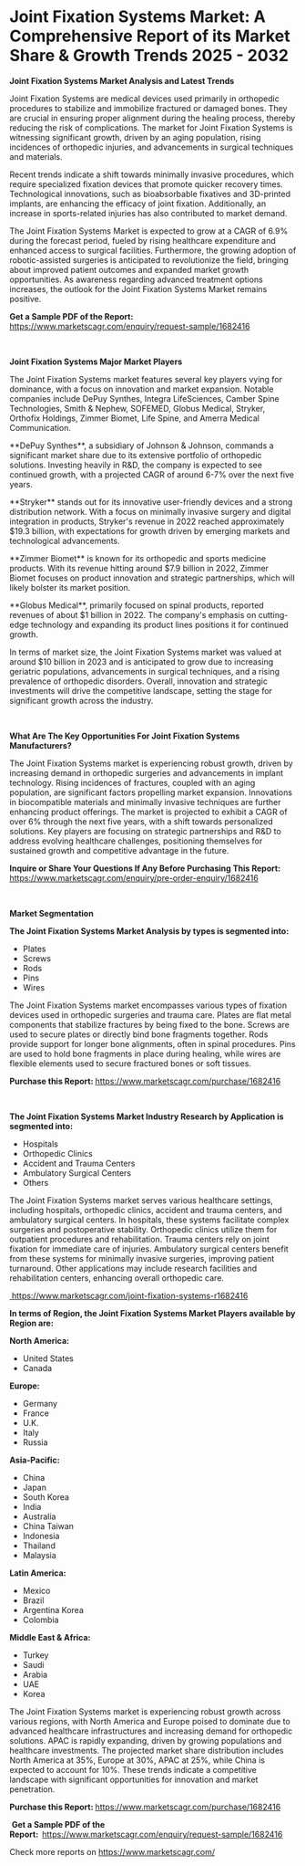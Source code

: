 <p><h1>Joint Fixation Systems Market: A Comprehensive Report of its Market Share & Growth Trends 2025 - 2032</h1></p><p><strong>Joint Fixation Systems Market Analysis and Latest Trends</strong></p>
<p><p>Joint Fixation Systems are medical devices used primarily in orthopedic procedures to stabilize and immobilize fractured or damaged bones. They are crucial in ensuring proper alignment during the healing process, thereby reducing the risk of complications. The market for Joint Fixation Systems is witnessing significant growth, driven by an aging population, rising incidences of orthopedic injuries, and advancements in surgical techniques and materials.</p><p>Recent trends indicate a shift towards minimally invasive procedures, which require specialized fixation devices that promote quicker recovery times. Technological innovations, such as bioabsorbable fixatives and 3D-printed implants, are enhancing the efficacy of joint fixation. Additionally, an increase in sports-related injuries has also contributed to market demand.</p><p>The Joint Fixation Systems Market is expected to grow at a CAGR of 6.9% during the forecast period, fueled by rising healthcare expenditure and enhanced access to surgical facilities. Furthermore, the growing adoption of robotic-assisted surgeries is anticipated to revolutionize the field, bringing about improved patient outcomes and expanded market growth opportunities. As awareness regarding advanced treatment options increases, the outlook for the Joint Fixation Systems Market remains positive.</p></p>
<p><strong>Get a Sample PDF of the Report:&nbsp;</strong> <a href="https://www.marketscagr.com/enquiry/request-sample/1682416?utm_campaign=3562&utm_medium=2&utm_source=Github&utm_content=ia&utm_term=26032025&utm_id=joint-fixation-systems">https://www.marketscagr.com/enquiry/request-sample/1682416</a></p>
<p>&nbsp;</p>
<p><strong>Joint Fixation Systems Major Market Players</strong></p>
<p><p>The Joint Fixation Systems market features several key players vying for dominance, with a focus on innovation and market expansion. Notable companies include DePuy Synthes, Integra LifeSciences, Camber Spine Technologies, Smith & Nephew, SOFEMED, Globus Medical, Stryker, Orthofix Holdings, Zimmer Biomet, Life Spine, and Amerra Medical Communication.</p><p>**DePuy Synthes**, a subsidiary of Johnson & Johnson, commands a significant market share due to its extensive portfolio of orthopedic solutions. Investing heavily in R&D, the company is expected to see continued growth, with a projected CAGR of around 6-7% over the next five years.</p><p>**Stryker** stands out for its innovative user-friendly devices and a strong distribution network. With a focus on minimally invasive surgery and digital integration in products, Stryker's revenue in 2022 reached approximately $19.3 billion, with expectations for growth driven by emerging markets and technological advancements.</p><p>**Zimmer Biomet** is known for its orthopedic and sports medicine products. With its revenue hitting around $7.9 billion in 2022, Zimmer Biomet focuses on product innovation and strategic partnerships, which will likely bolster its market position.</p><p>**Globus Medical**, primarily focused on spinal products, reported revenues of about $1 billion in 2022. The company's emphasis on cutting-edge technology and expanding its product lines positions it for continued growth.</p><p>In terms of market size, the Joint Fixation Systems market was valued at around $10 billion in 2023 and is anticipated to grow due to increasing geriatric populations, advancements in surgical techniques, and a rising prevalence of orthopedic disorders. Overall, innovation and strategic investments will drive the competitive landscape, setting the stage for significant growth across the industry.</p></p>
<p>&nbsp;</p>
<p><strong>What Are The Key Opportunities For Joint Fixation Systems Manufacturers?</strong></p>
<p><p>The Joint Fixation Systems market is experiencing robust growth, driven by increasing demand in orthopedic surgeries and advancements in implant technology. Rising incidences of fractures, coupled with an aging population, are significant factors propelling market expansion. Innovations in biocompatible materials and minimally invasive techniques are further enhancing product offerings. The market is projected to exhibit a CAGR of over 6% through the next five years, with a shift towards personalized solutions. Key players are focusing on strategic partnerships and R&D to address evolving healthcare challenges, positioning themselves for sustained growth and competitive advantage in the future.</p></p>
<p><strong>Inquire or Share Your Questions If Any Before Purchasing This Report:</strong> <a href="https://www.marketscagr.com/enquiry/pre-order-enquiry/1682416?utm_campaign=3562&utm_medium=2&utm_source=Github&utm_content=ia&utm_term=26032025&utm_id=joint-fixation-systems">https://www.marketscagr.com/enquiry/pre-order-enquiry/1682416</a></p>
<p>&nbsp;</p>
<p><strong>Market Segmentation</strong></p>
<p><strong>The Joint Fixation Systems Market Analysis by types is segmented into:</strong></p>
<p><ul><li>Plates</li><li>Screws</li><li>Rods</li><li>Pins</li><li>Wires</li></ul></p>
<p><p>The Joint Fixation Systems market encompasses various types of fixation devices used in orthopedic surgeries and trauma care. Plates are flat metal components that stabilize fractures by being fixed to the bone. Screws are used to secure plates or directly bind bone fragments together. Rods provide support for longer bone alignments, often in spinal procedures. Pins are used to hold bone fragments in place during healing, while wires are flexible elements used to secure fractured bones or soft tissues.</p></p>
<p><strong>Purchase this Report:&nbsp;</strong><a href="https://www.marketscagr.com/purchase/1682416?utm_campaign=3562&utm_medium=2&utm_source=Github&utm_content=ia&utm_term=26032025&utm_id=joint-fixation-systems">https://www.marketscagr.com/purchase/1682416</a></p>
<p>&nbsp;</p>
<p><strong>The Joint Fixation Systems Market Industry Research by Application is segmented into:</strong></p>
<p><ul><li>Hospitals</li><li>Orthopedic Clinics</li><li>Accident and Trauma Centers</li><li>Ambulatory Surgical Centers</li><li>Others</li></ul></p>
<p><p>The Joint Fixation Systems market serves various healthcare settings, including hospitals, orthopedic clinics, accident and trauma centers, and ambulatory surgical centers. In hospitals, these systems facilitate complex surgeries and postoperative stability. Orthopedic clinics utilize them for outpatient procedures and rehabilitation. Trauma centers rely on joint fixation for immediate care of injuries. Ambulatory surgical centers benefit from these systems for minimally invasive surgeries, improving patient turnaround. Other applications may include research facilities and rehabilitation centers, enhancing overall orthopedic care.</p></p>
<p><a href="https://www.marketscagr.com/joint-fixation-systems-r1682416?utm_campaign=3562&utm_medium=2&utm_source=Github&utm_content=ia&utm_term=26032025&utm_id=joint-fixation-systems">&nbsp;https://www.marketscagr.com/joint-fixation-systems-r1682416</a></p>
<p><strong>In terms of Region, the Joint Fixation Systems Market Players available by Region are:</strong></p>
<p>
    <p> <strong> North America: </strong>
        <ul>
            <li>United States</li>
            <li>Canada</li>
        </ul>
        </p> 
    <p> <strong> Europe: </strong>
        <ul>
            <li>Germany</li>
            <li>France</li>
            <li>U.K.</li>
            <li>Italy</li>
            <li>Russia</li>
        </ul>
        </p> 
    <p> <strong> Asia-Pacific: </strong>
        <ul>
            <li>China</li>
            <li>Japan</li>
            <li>South Korea</li>
            <li>India</li>
            <li>Australia</li>
            <li>China Taiwan</li>
            <li>Indonesia</li>
            <li>Thailand</li>
            <li>Malaysia</li>
        </ul>
        </p> 
    <p> <strong> Latin America: </strong>
        <ul>
            <li>Mexico</li>
            <li>Brazil</li>
            <li>Argentina Korea</li>
            <li>Colombia</li>
        </ul>
        </p> 
    <p> <strong> Middle East & Africa: </strong>
        <ul>
            <li>Turkey</li>
            <li>Saudi</li>
            <li>Arabia</li>
            <li>UAE</li>
            <li>Korea</li>
        </ul>
    </p>
    </p>
<p><p>The Joint Fixation Systems market is experiencing robust growth across various regions, with North America and Europe poised to dominate due to advanced healthcare infrastructures and increasing demand for orthopedic solutions. APAC is rapidly expanding, driven by growing populations and healthcare investments. The projected market share distribution includes North America at 35%, Europe at 30%, APAC at 25%, while China is expected to account for 10%. These trends indicate a competitive landscape with significant opportunities for innovation and market penetration.</p></p>
<p><strong>Purchase this Report: </strong><a href="https://www.marketscagr.com/purchase/1682416?utm_campaign=3562&utm_medium=2&utm_source=Github&utm_content=ia&utm_term=26032025&utm_id=joint-fixation-systems">https://www.marketscagr.com/purchase/1682416</a></p>
<p>&nbsp;<strong>Get a Sample PDF of the Report:&nbsp;&nbsp;</strong><a href="https://www.marketscagr.com/enquiry/request-sample/1682416?utm_campaign=3562&utm_medium=2&utm_source=Github&utm_content=ia&utm_term=26032025&utm_id=joint-fixation-systems">https://www.marketscagr.com/enquiry/request-sample/1682416</a></p>
<p><strong></strong></p>
<p>Check more reports on <a href="https://www.marketscagr.com/?utm_campaign=3562&utm_medium=2&utm_source=Github&utm_content=ia&utm_term=26032025&utm_id=joint-fixation-systems">https://www.marketscagr.com/</a></p>